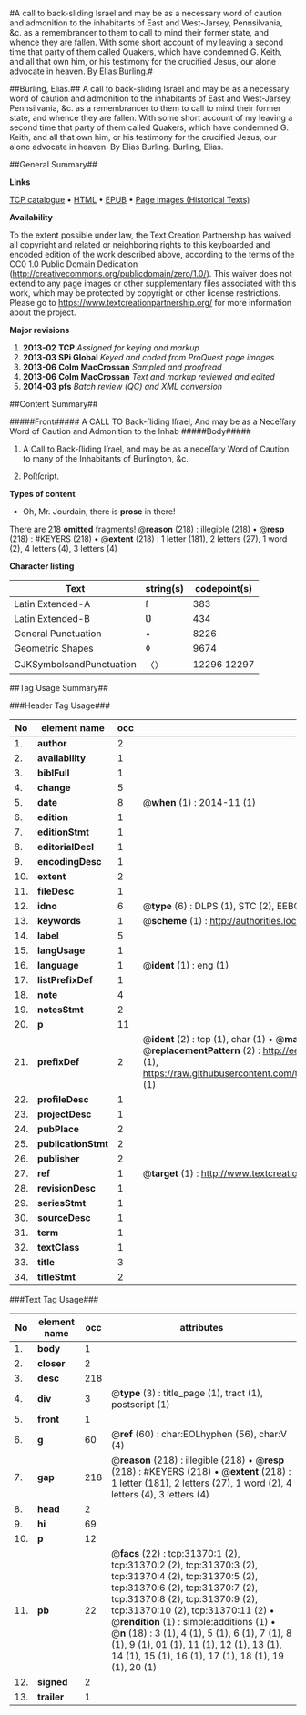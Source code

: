 #A call to back-sliding Israel and may be as a necessary word of caution and admonition to the inhabitants of East and West-Jarsey, Pennsilvania, &c. as a remembrancer to them to call to mind their former state, and whence they are fallen. With some short account of my leaving a second time that party of them called Quakers, which have condemned G. Keith, and all that own him, or his testimony for the crucified Jesus, our alone advocate in heaven. By Elias Burling.#

##Burling, Elias.##
A call to back-sliding Israel and may be as a necessary word of caution and admonition to the inhabitants of East and West-Jarsey, Pennsilvania, &c. as a remembrancer to them to call to mind their former state, and whence they are fallen. With some short account of my leaving a second time that party of them called Quakers, which have condemned G. Keith, and all that own him, or his testimony for the crucified Jesus, our alone advocate in heaven. By Elias Burling.
Burling, Elias.

##General Summary##

**Links**

[TCP catalogue](http://www.ota.ox.ac.uk/tcp/)  • 
[HTML](http://tei.it.ox.ac.uk/tcp/Texts-HTML/free/A30/A30309.html)  • 
[EPUB](http://tei.it.ox.ac.uk/tcp/Texts-EPUB/free/A30/A30309.epub) • 
[Page images (Historical Texts)](https://historicaltexts.jisc.ac.uk/eebo-99826958e)

**Availability**

To the extent possible under law, the Text Creation Partnership has waived all copyright and related or neighboring rights to this keyboarded and encoded edition of the work described above, according to the terms of the CC0 1.0 Public Domain Dedication (http://creativecommons.org/publicdomain/zero/1.0/). This waiver does not extend to any page images or other supplementary files associated with this work, which may be protected by copyright or other license restrictions. Please go to https://www.textcreationpartnership.org/ for more information about the project.

**Major revisions**

1. __2013-02__ __TCP__ *Assigned for keying and markup*
1. __2013-03__ __SPi Global__ *Keyed and coded from ProQuest page images*
1. __2013-06__ __Colm MacCrossan__ *Sampled and proofread*
1. __2013-06__ __Colm MacCrossan__ *Text and markup reviewed and edited*
1. __2014-03__ __pfs__ *Batch review (QC) and XML conversion*

##Content Summary##

#####Front#####
A CALL TO Back-ſliding Iſrael, And may be as a Neceſſary Word of Caution and Admonition to the Inhab
#####Body#####

1. A Call to Back-ſliding Iſrael, and may be as a neceſſary Word of Caution to many of the Inhabitants of Burlington, &c.

1. Poſtſcript.

**Types of content**

  * Oh, Mr. Jourdain, there is **prose** in there!

There are 218 **omitted** fragments! 
 @__reason__ (218) : illegible (218)  •  @__resp__ (218) : #KEYERS (218)  •  @__extent__ (218) : 1 letter (181), 2 letters (27), 1 word (2), 4 letters (4), 3 letters (4)

**Character listing**


|Text|string(s)|codepoint(s)|
|---|---|---|
|Latin Extended-A|ſ|383|
|Latin Extended-B|Ʋ|434|
|General Punctuation|•|8226|
|Geometric Shapes|◊|9674|
|CJKSymbolsandPunctuation|〈〉|12296 12297|

##Tag Usage Summary##

###Header Tag Usage###

|No|element name|occ|attributes|
|---|---|---|---|
|1.|__author__|2||
|2.|__availability__|1||
|3.|__biblFull__|1||
|4.|__change__|5||
|5.|__date__|8| @__when__ (1) : 2014-11 (1)|
|6.|__edition__|1||
|7.|__editionStmt__|1||
|8.|__editorialDecl__|1||
|9.|__encodingDesc__|1||
|10.|__extent__|2||
|11.|__fileDesc__|1||
|12.|__idno__|6| @__type__ (6) : DLPS (1), STC (2), EEBO-CITATION (1), PROQUEST (1), VID (1)|
|13.|__keywords__|1| @__scheme__ (1) : http://authorities.loc.gov/ (1)|
|14.|__label__|5||
|15.|__langUsage__|1||
|16.|__language__|1| @__ident__ (1) : eng (1)|
|17.|__listPrefixDef__|1||
|18.|__note__|4||
|19.|__notesStmt__|2||
|20.|__p__|11||
|21.|__prefixDef__|2| @__ident__ (2) : tcp (1), char (1)  •  @__matchPattern__ (2) : ([0-9\-]+):([0-9IVX]+) (1), (.+) (1)  •  @__replacementPattern__ (2) : http://eebo.chadwyck.com/downloadtiff?vid=$1&page=$2 (1), https://raw.githubusercontent.com/textcreationpartnership/Texts/master/tcpchars.xml#$1 (1)|
|22.|__profileDesc__|1||
|23.|__projectDesc__|1||
|24.|__pubPlace__|2||
|25.|__publicationStmt__|2||
|26.|__publisher__|2||
|27.|__ref__|1| @__target__ (1) : http://www.textcreationpartnership.org/docs/. (1)|
|28.|__revisionDesc__|1||
|29.|__seriesStmt__|1||
|30.|__sourceDesc__|1||
|31.|__term__|1||
|32.|__textClass__|1||
|33.|__title__|3||
|34.|__titleStmt__|2||


###Text Tag Usage###

|No|element name|occ|attributes|
|---|---|---|---|
|1.|__body__|1||
|2.|__closer__|2||
|3.|__desc__|218||
|4.|__div__|3| @__type__ (3) : title_page (1), tract (1), postscript (1)|
|5.|__front__|1||
|6.|__g__|60| @__ref__ (60) : char:EOLhyphen (56), char:V (4)|
|7.|__gap__|218| @__reason__ (218) : illegible (218)  •  @__resp__ (218) : #KEYERS (218)  •  @__extent__ (218) : 1 letter (181), 2 letters (27), 1 word (2), 4 letters (4), 3 letters (4)|
|8.|__head__|2||
|9.|__hi__|69||
|10.|__p__|12||
|11.|__pb__|22| @__facs__ (22) : tcp:31370:1 (2), tcp:31370:2 (2), tcp:31370:3 (2), tcp:31370:4 (2), tcp:31370:5 (2), tcp:31370:6 (2), tcp:31370:7 (2), tcp:31370:8 (2), tcp:31370:9 (2), tcp:31370:10 (2), tcp:31370:11 (2)  •  @__rendition__ (1) : simple:additions (1)  •  @__n__ (18) : 3 (1), 4 (1), 5 (1), 6 (1), 7 (1), 8 (1), 9 (1), 01 (1), 11 (1), 12 (1), 13 (1), 14 (1), 15 (1), 16 (1), 17 (1), 18 (1), 19 (1), 20 (1)|
|12.|__signed__|2||
|13.|__trailer__|1||
